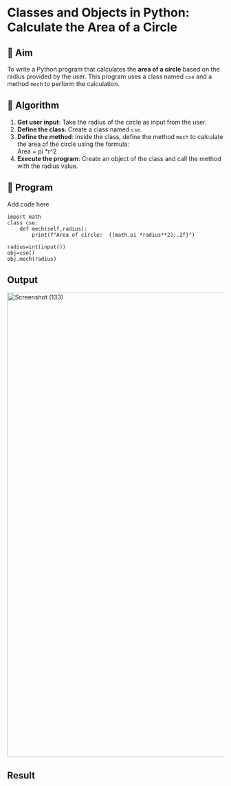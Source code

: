 # Classes and Objects in Python: Calculate the Area of a Circle

## 🎯 Aim
To write a Python program that calculates the **area of a circle** based on the radius provided by the user. This program uses a class named `cse` and a method `mech` to perform the calculation.

## 🧠 Algorithm
1. **Get user input**: Take the radius of the circle as input from the user.
2. **Define the class**: Create a class named `cse`.
3. **Define the method**: Inside the class, define the method `mech` to calculate the area of the circle using the formula:  
   Area = pi *r^2 
4. **Execute the program**: Create an object of the class and call the method with the radius value.

## 🧾 Program

Add code here
```
import math
class cse:
    def mech(self,radius):
        print(f"Area of circle:  {(math.pi *radius**2):.2f}")

radius=int(input())
obj=cse()
obj.mech(radius)
```

## Output
<img width="1920" height="1080" alt="Screenshot (133)" src="https://github.com/user-attachments/assets/9cb1cd3a-1706-4840-b693-60b43bbb1d94" />

## Result

